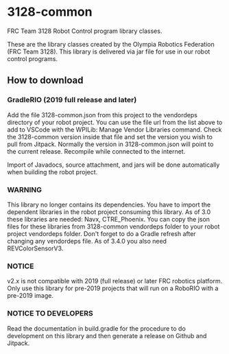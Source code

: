 # 3128-common
<!-- [![Build CI](https://github.com/MoSadie/RobotLib/actions/workflows/gradleCI.yml/badge.svg?branch=actions)](https://github.com/MoSadie/RobotLib/actions/workflows/gradleCI.yml)
[![](https://jitpack.io/v/ORF-4450/robotlib.svg)](https://jitpack.io/#ORF-4450/robotlib) -->

FRC Team 3128 Robot Control program library classes.

These are the library classes created by the Olympia Robotics Federation (FRC Team 3128).
This library is delivered via jar file for use in our robot control programs.

## How to download

### GradleRIO (2019 full release and later)

Add the file 3128-common.json from this project to the vendordeps directory of your robot project. You can use the
file url from the list above to add to VSCode with the WPILib: Manage Vendor Libraries command. Check the 3128-common version inside that file and set the version you wish to pull from Jitpack. Normally the version in 3128-common.json 
will point to the current release. Recompile while connected to the internet.

Import of Javadocs, source attachment, and jars will be done automatically when building the robot project.

### WARNING ###

This library no longer contains its dependencies. You have to import the dependent libraries in the robot project
consuming this library. As of 3.0 these libraries are needed: Navx, CTRE_Phoenix. You can copy the json files for
these libraries from 3128-common vendordeps folder to your robot project vendordeps folder. Don't forget to do a 
Gradle refresh after changing any vendordeps file. As of 3.4.0 you also need REVColorSensorV3.

### NOTICE

v2.x is not compatible with 2019 (full release) or later FRC robotics platform. Only use this library for pre-2019 projects that will run on a RoboRIO with a pre-2019 image.

### NOTICE TO DEVELOPERS
Read the documentation in build.gradle for the procedure to do development on this
library and then generate a release on Github and Jitpack.
